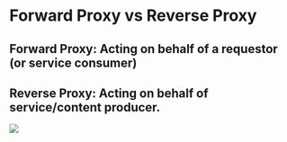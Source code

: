 # Forward Proxy vs Reverse Proxy


## Forward Proxy: Acting on behalf of a requestor (or service consumer)

## Reverse Proxy: Acting on behalf of service/content producer.

![](/forgetful/images/network-forward-and-reverse-proxy.png)
